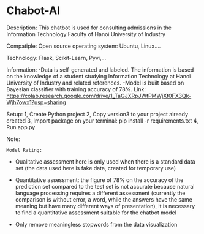 # Chabot-AI

Description:
This chatbot is used for consulting admissions in the Information Technology Faculty of Hanoi University of Industry

Compatiple:
Open source operating system: Ubuntu, Linux....

Technology:
Flask, Scikit-Learn, Pyvi,...

Information:
-Data is self-generated and labeled. The information is based on the knowledge of a student studying Information Technology at Hanoi University of Industry and related references.
-Model is built based on Bayesian classifier with training accuracy of 78%.
Link: https://colab.research.google.com/drive/1_TaGJXRpJWtPMWjXt0FX3Qk-Wjh7owx1?usp=sharing


Setup:
1, Create Python project
2, Copy version3 to your project already created
3, Import package on your terminal:  pip install -r requirements.txt
4, Run app.py

Note: 

    Model Rating:
  - Qualitative assessment here is only used when there is a standard data set (the data used here is fake data, created for temporary use)
- Quantitative assessment: the figure of 78% on the accuracy of the prediction set compared to the test set is not accurate because natural language processing requires a different assessment (currently the comparison is without error, a word, while the answers have the same meaning but have many different ways of presentation), it is necessary to find a quantitative assessment suitable for the chatbot model

- Only remove meaningless stopwords from the data visualization


